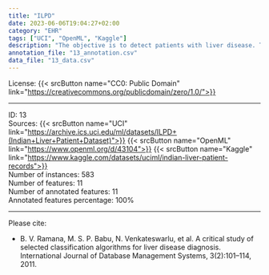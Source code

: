 ```yaml
---
title: "ILPD"
date: 2023-06-06T19:04:27+02:00
category: "EHR"
tags: ["UCI", "OpenML", "Kaggle"]
description: "The objective is to detect patients with liver disease. This is the Dataset for 583 patients but only with 11 variables. "
annotation_file: "13_annotation.csv"
data_file: "13_data.csv"
---
```


License: {{< srcButton name="CC0: Public Domain" link="https://creativecommons.org/publicdomain/zero/1.0/">}} 

 --- 
ID: 13 \
Sources: {{< srcButton name="UCI" link="https://archive.ics.uci.edu/ml/datasets/ILPD+(Indian+Liver+Patient+Dataset)">}} {{< srcButton name="OpenML" link="https://www.openml.org/d/43104">}} {{< srcButton name="Kaggle" link="https://www.kaggle.com/datasets/uciml/indian-liver-patient-records">}}  \
Number of instances: 583 \
Number of features: 11 \
Number of annotated features: 11 \
Annotated features percentage: 100% 

 --- 
Please cite: 
- B. V. Ramana, M. S. P. Babu, N. Venkateswarlu, et al. A critical study of selected classification algorithms for liver disease diagnosis. International Journal of Database Management Systems, 3(2):101–114, 2011. 
